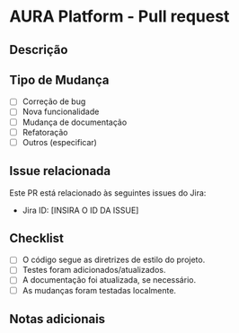 # AURA Platform - Pull request

## Descrição

[//]: # (Descreva brevemente o que este pull request faz e qual problema ele resolve. )

[//]: # (    Inclua detalhes relevantes para entender a mudança.)

## Tipo de Mudança
- [ ] Correção de bug
- [ ] Nova funcionalidade
- [ ] Mudança de documentação
- [ ] Refatoração
- [ ] Outros (especificar)

## Issue relacionada
Este PR está relacionado às seguintes issues do Jira:
- Jira ID: [INSIRA O ID DA ISSUE]


## Checklist
- [ ] O código segue as diretrizes de estilo do projeto.
- [ ] Testes foram adicionados/atualizados.
- [ ] A documentação foi atualizada, se necessário.
- [ ] As mudanças foram testadas localmente.

## Notas adicionais

[//]: # (Inclua qualquer informação adicional que possa ser útil para o revisor.)
